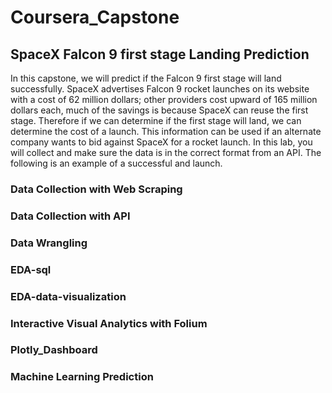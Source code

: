 # Coursera_Capstone
## SpaceX Falcon 9 first stage Landing Prediction
In this capstone, we will predict if the Falcon 9 first stage will land successfully. SpaceX advertises Falcon 9 rocket launches on its website with a cost of 62 million dollars; other providers cost upward of 165 million dollars each, much of the savings is because SpaceX can reuse the first stage. Therefore if we can determine if the first stage will land, we can determine the cost of a launch. This information can be used if an alternate company wants to bid against SpaceX for a rocket launch. In this lab, you will collect and make sure the data is in the correct format from an API. The following is an example of a successful and launch.

### Data Collection with Web Scraping
### Data Collection with API
### Data Wrangling
### EDA-sql
### EDA-data-visualization
### Interactive Visual Analytics with Folium
### Plotly_Dashboard
### Machine Learning Prediction
